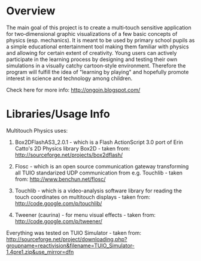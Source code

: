 # Overview
The main goal of this project is to create a multi‐touch sensitive application for two‐dimensional graphic visualizations of a few basic concepts of physics (esp. mechanics). It is meant to be used by primary school pupils as a simple educational entertainment tool making them familiar with physics and allowing for certain extent of creativity. Young users can actively participate in the learning process by designing and testing their own simulations in a visually catchy cartoon‐style environment. Therefore the program will fulfill the idea of "learning by playing" and hopefully promote interest in science and technology among children.

Check here for more info: http://ongoin.blogspot.com/

# Libraries/Usage Info

Multitouch Physics uses:

1. Box2DFlashAS3_2.0.1 - which is a Flash ActionScript 3.0 port of Erin Catto's 2D Physics library Box2D - taken from: http://sourceforge.net/projects/box2dflash/

2. Flosc - which is an open source communication gateway transforming all TUIO standarized UDP communication from e.g. Touchlib - taken from: http://www.benchun.net/flosc/

3. Touchlib - which is a video-analysis software library for reading the touch coordinates on multitouch displays - taken from: http://code.google.com/p/touchlib/

4. Tweener (caurina) - for menu visual effects - taken from: http://code.google.com/p/tweener/

Everything was tested on TUIO Simulator - taken from: http://sourceforge.net/project/downloading.php?groupname=reactivision&filename=TUIO_Simulator-1.4pre1.zip&use_mirror=dfn
